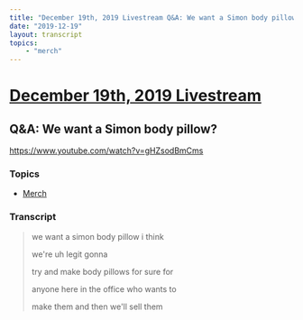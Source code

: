 ```yaml
---
title: "December 19th, 2019 Livestream Q&A: We want a Simon body pillow?"
date: "2019-12-19"
layout: transcript
topics:
    - "merch"
---
```

# [December 19th, 2019 Livestream](../2019-12-19.md)
## Q&A: We want a Simon body pillow?
https://www.youtube.com/watch?v=gHZsodBmCms

### Topics
* [Merch](../topics/merch.md)

### Transcript

> we want a simon body pillow i think
> 
> we're uh legit gonna
> 
> try and make body pillows for sure for
> 
> anyone here in the office who wants to
> 
> make them and then we'll sell them
> 
